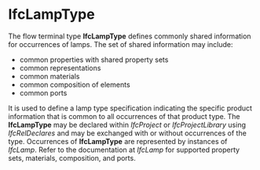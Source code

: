 IfcLampType
===========

The flow terminal type **IfcLampType** defines commonly shared information for occurrences of lamps. The set of shared information may include:

* common properties with shared property sets
* common representations
* common materials
* common composition of elements
* common ports

It is used to define a lamp type specification indicating the specific product information that is common to all occurrences of that product type. The **IfcLampType** may be declared within _IfcProject_ or _IfcProjectLibrary_ using _IfcRelDeclares_ and may be exchanged with or without occurrences of the type. Occurrences of **IfcLampType** are represented by instances of _IfcLamp_. Refer to the documentation at _IfcLamp_ for supported property sets, materials, composition, and ports.
